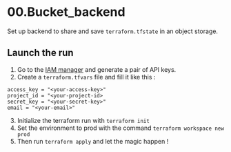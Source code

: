 # 00.Bucket_backend
Set up backend to share and save `terraform.tfstate` in an object storage.
## Launch the run
1. Go to the [IAM manager](https://console.scaleway.com/iam/api-keys) and generate a pair of API keys.
2. Create a `terraform.tfvars` file and fill it like this :
```
access_key = "<your-access-key>"
project_id = "<your-project-id>
secret_key = "<your-secret-key>"
email = "<your-email>"
```
3. Initialize the terraform run with `terraform init`
3. Set the environment to prod with the command `terraform workspace new prod`
4. Then run `terraform apply` and let the magic happen !